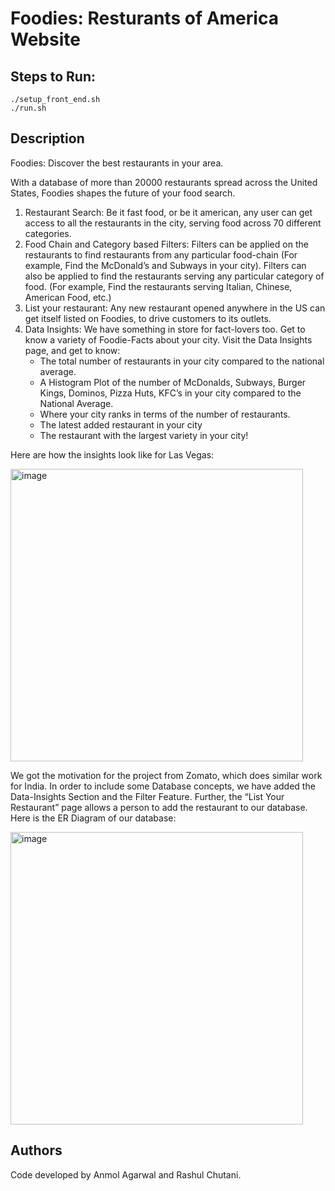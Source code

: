 # Foodies: Resturants of America Website

## Steps to Run:
```shell
./setup_front_end.sh
./run.sh
```

## Description
Foodies: Discover the best restaurants in your area.

With a database of more than 20000 restaurants spread across the United States, Foodies shapes the future of your food search.

1.	Restaurant Search: Be it fast food, or be it american, any user can get access to all the restaurants in the city, serving food across 70 different categories. 
2.	Food Chain and Category based Filters: Filters can be applied on the restaurants to find restaurants from any particular food-chain (For example, Find the McDonald’s and Subways in your city). Filters can also be applied to find the restaurants serving any particular category of food. (For example, Find the restaurants serving Italian, Chinese, American Food, etc.)
3.	List your restaurant: Any new restaurant opened anywhere in the US can get itself listed on Foodies, to drive customers to its outlets.
4.	Data Insights: We have something in store for fact-lovers too. Get to know a variety of Foodie-Facts about your city. Visit the Data Insights page, and get to know:
     - The total number of restaurants in your city compared to the national average.
     - A Histogram Plot of the number of McDonalds, Subways, Burger Kings, Dominos, Pizza Huts, KFC’s in your city compared to the National Average.
     - Where your city ranks in terms of the number of restaurants.
     - The latest added restaurant in your city
     - The restaurant with the largest variety in your city!

Here are how the insights look like for Las Vegas:

<img width="468" alt="image" src="https://github.com/anmolagarwalcp810/GROUP_15/assets/42912887/37bd7544-e39f-4140-a15a-83d223fa6e60">

We got the motivation for the project from Zomato, which does similar work for India. In order to include some Database concepts, we have added the Data-Insights Section and the Filter Feature. Further, the “List Your Restaurant” page allows a person to add the restaurant to our database.
Here is the ER Diagram of our database:

<img width="468" alt="image" src="https://github.com/anmolagarwalcp810/GROUP_15/assets/42912887/5c1b4d43-300a-42b6-a750-36909167eef6">


## Authors
Code developed by Anmol Agarwal and Rashul Chutani.
